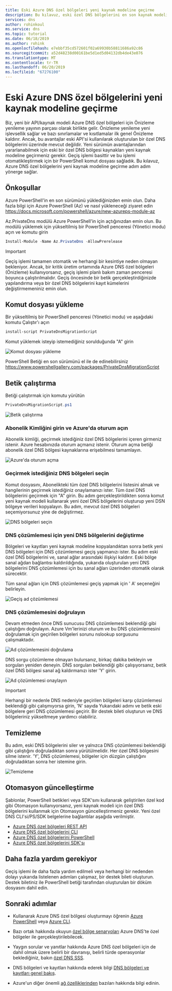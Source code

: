 ```yaml
---
title: Eski Azure DNS özel bölgeleri yeni kaynak modeline geçirme
description: Bu kılavuz, eski özel DNS bölgelerini en son kaynak modeline geçiş yapmaya yönelik adım adım yönerge sağlar.
services: dns
author: rohinkoul
ms.service: dns
ms.topic: tutorial
ms.date: 06/18/2019
ms.author: rohink
ms.openlocfilehash: e7ebbf35cd572601f02a69930b58811686a92c86
ms.sourcegitcommit: a52d48238d00161be5d1ed5d04132db4de43e076
ms.translationtype: MT
ms.contentlocale: tr-TR
ms.lasthandoff: 06/20/2019
ms.locfileid: "67276100"
---
```

# <a name="migrating-legacy-azure-dns-private-zones-to-new-resource-model"></a>Eski Azure DNS özel bölgelerini yeni kaynak modeline geçirme

Biz, yeni bir API/kaynak modeli Azure DNS özel bölgeleri için Önizleme yenileme yayının parçası olarak birlikte gelir. Önizleme yenileme yeni işlevsellik sağlar ve bazı sınırlamalar ve kısıtlamalar ilk genel Önizleme kaldırır. Ancak, bu avantajlar eski API'si kullanılarak oluşturulan bir özel DNS bölgelerini üzerinde mevcut değildir. Yeni sürümün avantajlarından yararlanabilmek için eski bir özel DNS bölgesi kaynakları yeni kaynak modeline geçirmeniz gerekir. Geçiş işlemi basittir ve bu işlemi otomatikleştirmek için bir PowerShell komut dosyası sağladık. Bu kılavuz, Azure DNS özel bölgelerini yeni kaynak modeline geçirme adım adım yönerge sağlar.

## <a name="prerequisites"></a>Önkoşullar

Azure PowerShell'in en son sürümünü yüklediğinizden emin olun. Daha fazla bilgi için Azure PowerShell (Az) ve nasıl yükleneceği ziyaret edin https://docs.microsoft.com/powershell/azure/new-azureps-module-az

Az.PrivateDns modülü Azure PowerShell'in için açtığınızdan emin olun. Bu modülü yüklemek için yükseltilmiş bir PowerShell penceresi (Yönetici modu) açın ve komutu girin

```powershell
Install-Module -Name Az.PrivateDns -AllowPrerelease
```

>[!IMPORTANT]
>Geçiş işlemi tamamen otomatik ve herhangi bir kesintiye neden olmayan bekleniyor. Ancak, bir kritik üretim ortamında Azure DNS özel bölgeleri (Önizleme) kullanıyorsanız, geçiş işlemi planlı bakım zaman penceresi boyunca çalıştırılmalıdır. Geçiş öncesinde bir betik gerçekleştirdiğinizde yapılandırma veya bir özel DNS bölgelerini kayıt kümelerini değiştirmemeniniz emin olun.

## <a name="installing-the-script"></a>Komut dosyası yükleme

Bir yükseltilmiş bir PowerShell penceresi (Yönetici modu) ve aşağıdaki komutu Çalıştır'ı açın

```powershell
install-script PrivateDnsMigrationScript
```

Komut yüklemek isteyip istemediğiniz sorulduğunda "A" girin

![Komut dosyası yükleme](./media/private-dns-migration-guide/install-migration-script.png)

PowerShell Betiği en son sürümünü el ile de edinebilirsiniz https://www.powershellgallery.com/packages/PrivateDnsMigrationScript

## <a name="running-the-script"></a>Betik çalıştırma

Betiği çalıştırmak için komutu yürütün

```powershell
PrivateDnsMigrationScript.ps1
```

![Betik çalıştırma](./media/private-dns-migration-guide/running-migration-script.png)

### <a name="enter-the-subscription-id-and-sign-in-to-azure"></a>Abonelik Kimliğini girin ve Azure'da oturum açın

Abonelik kimliği, geçirmek istediğiniz özel DNS bölgelerini içeren girmeniz istenir. Azure hesabınızda oturum açmanız istenir. Oturum açma betiği abonelik özel DNS bölgesi kaynaklarına erişebilmesi tamamlayın.

![Azure'da oturum açma](./media/private-dns-migration-guide/login-migration-script.png)

### <a name="select-the-dns-zones-you-want-to-migrate"></a>Geçirmek istediğiniz DNS bölgeleri seçin

Komut dosyasını, Abonelikteki tüm özel DNS bölgelerini listesini almak ve hangilerinin geçirmek istediğiniz onaylamanızı ister. Tüm özel DNS bölgelerini geçirmek için "A" girin. Bu adım gerçekleştirildikten sonra komut yeni kaynak modeli kullanarak yeni özel DNS bölgelerini oluşturup yeni DSN bölgeye verileri kopyalayın. Bu adım, mevcut özel DNS bölgeleri seçemiyorsunuz yine de değiştirmez.

![DNS bölgeleri seçin](./media/private-dns-migration-guide/migratezone-migration-script.png)

### <a name="switching-dns-resolution-to-the-new-dns-zones"></a>DNS çözümlemesi için yeni DNS bölgelerini değiştirme

Bölgeleri ve kayıtları yeni kaynak modeline kopyalandıktan sonra betik yeni DNS bölgeleri için DNS çözümlemesi geçiş yapmanızı ister. Bu adım eski özel DNS bölgelerini ve, sanal ağlar arasındaki ilişkiyi kaldırır. Eski bölge sanal ağdan bağlantısı kaldırıldığında, yukarıda oluşturulan yeni DNS bölgelerini DNS çözümlemesi için bu sanal ağları üzerinden otomatik olarak sürecektir.

Tüm sanal ağları için DNS çözümlemesi geçiş yapmak için ' A' seçeneğini belirleyin.

![Geçiş ad çözümlemesi](./media/private-dns-migration-guide/switchresolution-migration-script.png)

### <a name="verify-the-dns-resolution"></a>DNS çözümlemesini doğrulayın

Devam etmeden önce DNS sunucusu DNS çözümlemesi beklendiği gibi çalıştığını doğrulayın. Azure Vm'lerinizi oturum ve bu DNS çözümlemesini doğrulamak için geçirilen bölgeleri sorunu nslookup sorgusunu çalışmaktadır.

![Ad çözümlemesini doğrulama](./media/private-dns-migration-guide/verifyresolution-migration-script.png)

DNS sorgu çözümleme olmayan bulursanız, birkaç dakika bekleyin ve sorguları yeniden deneyin. DNS sorguları beklendiği gibi çalışıyorsanız, betik özel DNS bölgesi sanal ağ kaldırmanızı ister 'Y' girin.

![Ad çözümlemesi onaylayın](./media/private-dns-migration-guide/confirmresolution-migration-script.png)

>[!IMPORTANT]
>Herhangi bir nedenle DNS nedeniyle geçirilen bölgeleri karşı çözümlemesi beklendiği gibi çalışmıyorsa girin, 'N' sayıda Yukarıdaki adımı ve betik eski bölgelere geri DNS çözümlemesi geçirir. Bir destek bileti oluşturun ve DNS bölgeleriniz yükseltmeye yardımcı olabiliriz.

## <a name="cleanup"></a>Temizleme

Bu adım, eski DNS bölgelerini siler ve yalnızca DNS çözümlemesi beklendiği gibi çalıştığını doğruladıktan sonra yürütülmelidir. Her özel DNS bölgesini silme istenir. 'Y', DNS çözümlemesi, bölgeler için düzgün çalıştığını doğruladıktan sonra her istemine girin.

![Temizleme](./media/private-dns-migration-guide/cleanup-migration-script.png)

## <a name="update-your-automation"></a>Otomasyon güncelleştirme

Şablonlar, PowerShell betikleri veya SDK'sını kullanarak geliştirilen özel kod gibi Otomasyon kullanıyorsanız, yeni kaynak modeli için özel DNS bölgelerini kullanmak için Otomasyon güncelleştirmeniz gerekir. Yeni özel DNS CLI'si/PS/SDK belgelerine bağlantılar aşağıda verilmiştir.
* [Azure DNS özel bölgeleri REST API](https://docs.microsoft.com/rest/api/dns/privatedns/privatezones)
* [Azure DNS özel bölgelerini CLI](https://docs.microsoft.com/cli/azure/ext/privatedns/network/private-dns?view=azure-cli-latest)
* [Azure DNS özel bölgelerini PowerShell](https://docs.microsoft.com/powershell/module/az.privatedns/?view=azps-2.3.2)
* [Azure DNS özel bölgelerini SDK'sı](https://docs.microsoft.com/dotnet/api/overview/azure/privatedns/management?view=azure-dotnet-preview)

## <a name="need-further-help"></a>Daha fazla yardım gerekiyor

Geçiş işlemi ile daha fazla yardım edilmeli veya herhangi bir nedenden dolayı yukarıda listelenen adımları çalışmaz, bir destek bileti oluşturun. Destek biletiniz ile PowerShell betiği tarafından oluşturulan bir döküm dosyasını dahil edin.

## <a name="next-steps"></a>Sonraki adımlar

* Kullanarak Azure DNS özel bölgesi oluşturmayı öğrenin [Azure PowerShell](./private-dns-getstarted-powershell.md) veya [Azure CLI](./private-dns-getstarted-cli.md).

* Bazı ortak hakkında okuyun [özel bölge senaryoları](./private-dns-scenarios.md) Azure DNS'te özel bölgeler ile gerçekleştirilebilecek.

* Yaygın sorular ve yanıtlar hakkında Azure DNS özel bölgeleri için de dahil olmak üzere belirli bir davranışı, belirli türde operasyonlar beklediğiniz, bakın [özel DNS SSS](./dns-faq-private.md).

* DNS bölgeleri ve kayıtları hakkında ederek bilgi [DNS bölgeleri ve kayıtları genel bakış](dns-zones-records.md).

* Azure'un diğer önemli [ağ özelliklerinden](../networking/networking-overview.md) bazıları hakkında bilgi edinin.
